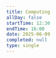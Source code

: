 ```yaml
---
title: Computing
allDay: false
startTime: 12:30
endTime: 16:00
date: 2025-06-09
completed: null
type: single
---
```

